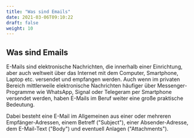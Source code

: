 ```yaml
---
title: "Was sind Emails"
date: 2021-03-06T09:10:22
draft: false
weight: 10
---
```


## Was sind Emails

E-Mails sind elektronische Nachrichten, die innerhalb einer Einrichtung, aber auch weltweit über das Internet mit dem Computer, Smartphone, Laptop etc. versendet und empfangen werden. Auch wenn im privaten Bereich mittlerweile elektronische Nachrichten häufiger über Messenger-Programme wie WhatsApp, Signal oder Telegeram per Smartphone versendet werden, haben E-Mails im Beruf weiter eine große praktische Bedeutung.

Dabei besteht eine E-Mail im Allgemeinen aus einer oder mehreren Empfänger-Adressen, einem Betreff ("Subject"), einer Absender-Adresse, dem E-Mail-Text ("Body") und eventuell Anlagen ("Attachments").